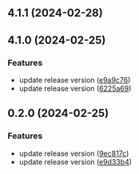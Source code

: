 

## 4.1.1 (2024-02-28)

## 4.1.0 (2024-02-25)


### Features

* update release version ([e9a9c76](https://github.com/crema-git/crema-dev-mui-next-ts/commit/e9a9c76ef0d3926f2459206c2e0bab3c12fba989))
* update release version ([6225a69](https://github.com/crema-git/crema-dev-mui-next-ts/commit/6225a692869b9c73e352db75a6eaa6e607694e3e))

## 0.2.0 (2024-02-25)


### Features

* update release version ([9ec817c](https://github.com/crema-git/next-13.4.mui-ts/commit/9ec817c3e1645386ad9d48bf97bbdd2fecea9ceb))
* update release version ([e9d33b4](https://github.com/crema-git/next-13.4.mui-ts/commit/e9d33b4dd3713dec0b65b44daea72d493e4ee0c2))
